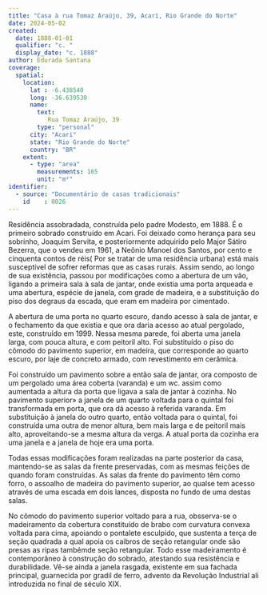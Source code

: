 ```yaml
---
title: "Casa à rua Tomaz Araújo, 39, Acarí, Rio Grande do Norte"
date: 2024-05-02
created:
  date: 1888-01-01
  qualifier: "c. "
  display_date: "c. 1888"
author: Edurada Santana
coverage:
  spatial:
    location:
      lat : -6.438540
      long: -36.639530
      name: 
        text: 
           Rua Tomaz Araújo, 39
        type: "personal"
      city: "Acari"
      state: "Rio Grande do Norte"
      country: "BR"
    extent:
      - type: "area"
        measurements: 165
        unit: "m²"
identifier:
  - source: "Documentário de casas tradicionais"
    id    : 0026
---
```


Residência assobradada, construída pelo padre Modesto, em 1888. É o primeiro sobrado construído em Acari. Foi deixado como herança para seu sobrinho, Joaquim Servita, e posteriormente adquirido pelo Major Sátiro Bezerra, que o vendeu em 1961, a Neônio Manoel dos Santos, por cento e cinquenta contos de réis( Por se tratar de uma residência urbana) está mais susceptível de sofrer reformas que as casas rurais. Assim sendo, ao longo de sua existência, passou por modificações como a abertura de um vão, ligando a primeira sala à sala de jantar, onde existia uma porta arqueada e uma abertura, espécie de janela, com grade de madeira, e a substituição do piso dos degraus da escada, que eram em madeira por cimentado. 

A abertura de uma porta no quarto escuro, dando acesso à sala de jantar, e o fechamento da que existia e que ora daria acesso ao atual pergolado, este, construído em 1999. Nessa mesma parede, foi aberta uma janela larga, com pouca altura, e com peitoril alto. Foi substituído o piso do cômodo do pavimento superior, em madeira, que corresponde ao quarto escuro, por laje de concreto armado, com revestimento em cerâmica.

Foi construído um pavimento sobre a então sala de jantar, ora composto de um pergolado uma área coberta (varanda) e um wc. assim como aumentada a altura da porta que ligava a sala de jantar à cozinha. No pavimento superior» a janela de um quarto voltada para o quintal foi transformada em porta, que ora dá acesso à referida varanda. Em substituição à janela do outro quarto, então voltada para o quintal, foi construída uma outra de menor altura, bem mais larga e de peitoril mais alto, aproveitando-se a mesma altura da verga. A atual porta da cozinha era uma janela e a janela de hoje era uma porta.

Todas essas modificações foram realizadas na parte posterior da casa, mantendo-se as salas da frente preservadas, com as mesmas feições de quando foram construídas. As salas da frente do pavimento têm como forro, o assoalho de madeira do pavimento superior, ao qualse tem acesso através de uma escada em dois lances, disposta no fundo de uma destas salas.

No cômodo do pavimento superior voltado para a rua, obsserva-se o madeiramento da cobertura constituído de brabo com curvatura convexa voltada para cima, apoiando o pontalete esculpido, que sustenta a terça de seção quadrada a qual apoia os caibros de seção retangular onde são presas as ripas tambémde seção retangular. Todo esse madeiramento é contemporâneo à construção do sobrado, atestando sua resistência e durabilidade. Vê-se ainda a janela rasgada, existente em sua fachada principal, guarnecida por gradil de ferro, advento da Revolução Industrial ali introduzida no final de século XIX.
